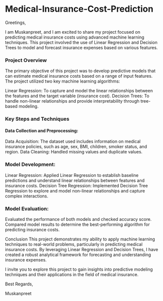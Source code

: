 # Medical-Insurance-Cost-Prediction
Greetings,

I am Muskanpreet, and I am excited to share my project focused on predicting medical insurance costs using advanced machine learning techniques. This project involved the use of Linear Regression and Decision Trees to model and forecast insurance expenses based on various features.

<h3>Project Overview</h3>
The primary objective of this project was to develop predictive models that can estimate medical insurance costs based on a range of input features. The project utilized two key machine learning algorithms:

Linear Regression: To capture and model the linear relationships between the features and the target variable (insurance cost).
Decision Trees: To handle non-linear relationships and provide interpretability through tree-based modeling.

<h3>Key Steps and Techniques</h3>
<h4>Data Collection and Preprocessing:</h4>

Data Acquisition: The dataset used includes information on medical insurance policies, such as age, sex, BMI, children, smoker status, and region.
Data Cleaning: Handled missing values and duplicate values.

<h3>Model Development:</h3>

Linear Regression: Applied Linear Regression to establish baseline predictions and understand linear relationships between features and insurance costs.
Decision Tree Regression: Implemented Decision Tree Regression to explore and model non-linear relationships and capture complex interactions.
<h3>Model Evaluation:</h3>

Evaluated the performance of both models and checked accuracy score.
Compared model results to determine the best-performing algorithm for predicting insurance costs.

Conclusion
This project demonstrates my ability to apply machine learning techniques to real-world problems, particularly in predicting medical insurance costs. By leveraging Linear Regression and Decision Trees, I have created a robust analytical framework for forecasting and understanding insurance expenses.

I invite you to explore this project to gain insights into predictive modeling techniques and their applications in the field of medical insurance.

Best Regards,

Muskanpreet

